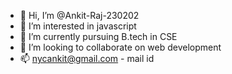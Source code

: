 - 👋 Hi, I’m @Ankit-Raj-230202
- 👀 I’m interested in javascript
- 🌱 I’m currently pursuing B.tech in CSE 
- 💞️ I’m looking to collaborate on web development
- 📫 nycankit@gmail.com - mail id

<!---
Ankit-Raj-230202/Ankit-Raj-230202 is a ✨ special ✨ repository because its `README.md` (this file) appears on your GitHub profile.
You can click the Preview link to take a look at your changes.
--->
